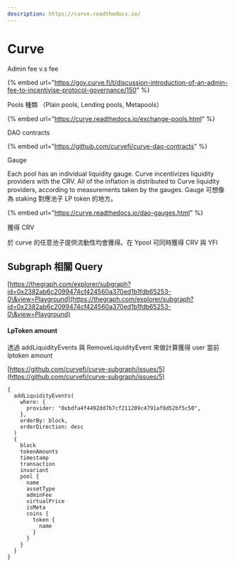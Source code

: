```yaml
---
description: https://curve.readthedocs.io/
---
```


# Curve

Admin fee v.s fee

{% embed url="https://gov.curve.fi/t/discussion-introduction-of-an-admin-fee-to-incentivise-protocol-governance/150" %}

Pools 種類 （Plain pools, Lending pools, Metapools）

{% embed url="https://curve.readthedocs.io/exchange-pools.html" %}

DAO contracts

{% embed url="https://github.com/curvefi/curve-dao-contracts" %}

Gauge

Each pool has an individual liquidity gauge. Curve incentivizes liquidity providers with the CRV. All of the inflation is distributed to Curve liquidity providers, according to measurements taken by the gauges. Gauge 可想像為  staking 對應池子 LP token 的地方。

{% embed url="https://curve.readthedocs.io/dao-gauges.html" %}

獲得 CRV

於 curve 的任意池子提供流動性均會獲得。在 Ypool 可同時獲得 CRV 與 YFI







## Subgraph 相關 Query

[https://thegraph.com/explorer/subgraph?id=0x2382ab6c2099474cf424560a370ed1b1fdb65253-0\&view=Playground](https://thegraph.com/explorer/subgraph?id=0x2382ab6c2099474cf424560a370ed1b1fdb65253-0\&view=Playground)

#### &#x20;LpToken amount

透過 addLiquidityEvents 與 RemoveLiquidityEvent 來做計算獲得 user 當前 lptoken amount

[https://github.com/curvefi/curve-subgraph/issues/5](https://github.com/curvefi/curve-subgraph/issues/5)

```
{
  addLiquidityEvents(
    where: {
      provider: "0xbdfa4f4492dd7b7cf211209c4791af8d52bf5c50",
    },
    orderBy: block,
    orderDirection: desc
  ) 
  {
    block
    tokenAmounts
    timestamp
    transaction
    invariant
    pool {
      name
      assetType
      adminFee
      virtualPrice
      isMeta
      coins {
        token {
          name
        }
      }
    }
  }	
}
```

